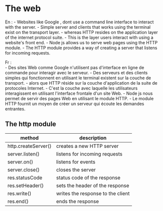 # The web
En : 
    - Websites like Google , dont use a command line interface to interact with the server.
    - Simple server and clients that works using the terminal exist on the transport layer.
    - whereas HTTP resides on the application layer of the internet protocol suite.
    - This is the layer users interact with using a website's front end.
    - Node js allows us to serve web pages using the HTTP module.
    - The HTTP module provides a way of creating a server that listens for incoming requests.


Fr  :   
    - Des sites Web comme Google n'utilisent pas d'interface en ligne de commande pour interagir avec le serveur.
    - Des serveurs et des clients simples qui fonctionnent en utilisant le terminal existent sur la couche de transport.
    - alors que HTTP réside sur la couche d'application de la suite de protocoles Internet.
    - C'est la couche avec laquelle les utilisateurs interagissent en utilisant l'interface frontale d'un site Web.
    - Node js nous permet de servir des pages Web en utilisant le module HTTP.
    - Le module HTTP fournit un moyen de créer un serveur qui écoute les demandes entrantes.

## The **http** module

| method | description |
| --- | --- |
| http.createServer() | creates a new HTTP server |
| server.listen() | listens for incoming requests |
| server.on() | listens for events |
| server.close() | closes the server |
| res.statusCode | status code of the response |
| res.setHeader() | sets the header of the response |
| res.write() | writes the response to the client |
| res.end() | ends the response |
